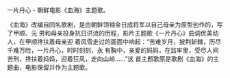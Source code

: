 

一片丹心 - 朝鲜电影《血海》主题歌。

《血海》改编自同名歌剧，是由朝鲜领袖金日成将军以自己母亲为原型创作的，写了甲顺、元
男和母亲投身抗日洪流的历程，影片主题歌《一片丹心》曲调优美动人，在甲顺搀扶着母亲迎
着风雪走过的画面中响起：“苦难岁月，披荆斩棘，历尽千难万险，一片丹心，时时刻刻，永
有胸中，亲爱的妈妈，在监牢里，受尽人间苦刑，搀扶着妈妈，迎着狂风，走向山岭……”这 首主题歌原是歌剧《血海》的主题曲，电影保留并作为主题歌。

